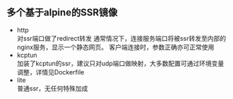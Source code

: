 ## 多个基于alpine的SSR镜像

- http \
对ssr端口做了redirect转发
通常情况下，连接服务端口将被ssr转发至内部的nginx服务，显示一个静态网页。
客户端连接时，参数正确亦可正常使用
- kcptun \
加装了kcptun的ssr，建议只对udp端口做映射，大多数配置可通过环境变量调整，详情见Dockerfile
- lite \
普通ssr，无任何特殊加成
